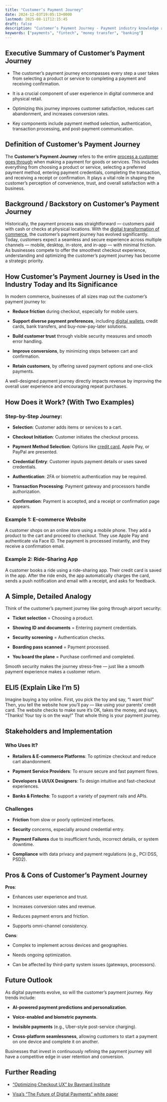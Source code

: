 ```yaml
---
title: "Customer’s Payment Journey"
date: 2024-12-03T19:05:13+0000
lastmod: 2025-08-11T12:15:45
draft: false
description: "Customer’s Payment Journey - Payment industry knowledge and insights"
keywords: ["payments", "fintech", "money transfer", "banking"]
---
```


## Executive Summary of Customer’s Payment Journey

- The customer’s payment journey encompasses every step a user takes from selecting a product or service to completing a payment and receiving confirmation.

- It is a crucial component of user experience in digital commerce and physical retail.

- Optimizing this journey improves customer satisfaction, reduces cart abandonment, and increases conversion rates.

- Key components include payment method selection, authentication, transaction processing, and post-payment communication.

## Definition of Customer’s Payment Journey

The **Customer’s Payment Journey** refers to the entire [process a customer goes through](https://faisalkhanllc.xyz/resources/payments-wiki/c/customer-journey/) when making a payment for goods or services. This includes everything from choosing a product or service, selecting a preferred payment method, entering payment credentials, completing the transaction, and receiving a receipt or confirmation. It plays a vital role in shaping the customer’s perception of convenience, trust, and overall satisfaction with a business.

## Background / Backstory on Customer’s Payment Journey

Historically, the payment process was straightforward — customers paid with cash or checks at physical locations. With the [digital transformation of commerce](https://faisalkhanllc.xyz/resources/payments-wiki/e/e-commerce/), the customer’s payment journey has evolved significantly. Today, customers expect a seamless and secure experience across multiple channels — mobile, desktop, in-store, and in-app — with minimal friction. As businesses compete to offer the smoothest checkout experience, understanding and optimizing the customer’s payment journey has become a strategic priority.

## How Customer’s Payment Journey is Used in the Industry Today and Its Significance

In modern commerce, businesses of all sizes map out the customer’s payment journey to:

- **Reduce friction** during checkout, especially for mobile users.

- **Support diverse payment preferences**, including [digital wallets](https://faisalkhanllc.xyz/resources/payments-wiki/d/digital-wallet/), credit cards, bank transfers, and buy-now-pay-later solutions.

- **Build customer trust** through visible security measures and smooth error handling.

- **Improve conversions**, by minimizing steps between cart and confirmation.

- **Retain customers**, by offering saved payment options and one-click payments.

A well-designed payment journey directly impacts revenue by improving the overall user experience and encouraging repeat purchases.

## How Does it Work? (With Two Examples)

### Step-by-Step Journey:

- **Selection**: Customer adds items or services to a cart.

- **Checkout Initiation**: Customer initiates the checkout process.

- **Payment Method Selection**: Options like [credit card](https://faisalkhanllc.xyz/resources/payments-wiki/c/credit-card/), Apple Pay, or PayPal are presented.

- **Credential Entry**: Customer inputs payment details or uses saved credentials.

- **Authentication**: 2FA or biometric authentication may be required.

- **Transaction Processing**: Payment gateway and processors handle authorization.

- **Confirmation**: Payment is accepted, and a receipt or confirmation page appears.

### Example 1: E-commerce Website

A customer shops on an online store using a mobile phone. They add a product to the cart and proceed to checkout. They use Apple Pay and authenticate via Face ID. The payment is processed instantly, and they receive a confirmation email.

### Example 2: Ride-Sharing App

A customer books a ride using a ride-sharing app. Their credit card is saved in the app. After the ride ends, the app automatically charges the card, sends a push notification and email with a receipt, and asks for feedback.

## A Simple, Detailed Analogy

Think of the customer’s payment journey like going through airport security:

- **Ticket selection** = Choosing a product.

- **Showing ID and documents** = Entering payment credentials.

- **Security screening** = Authentication checks.

- **Boarding pass scanned** = Payment processed.

- **You board the plane** = Purchase confirmed and completed.

Smooth security makes the journey stress-free — just like a smooth payment experience makes a customer return.

## ELI5 (Explain Like I’m 5)

Imagine buying a toy online. First, you pick the toy and say, “I want this!” Then, you tell the website how you’ll pay — like using your parents’ credit card. The website checks to make sure it’s OK, takes the money, and says, “Thanks! Your toy is on the way!” That whole thing is your payment journey.

## Stakeholders and Implementation

### Who Uses It?

- **Retailers & E-commerce Platforms**: To optimize checkout and reduce cart abandonment.

- **Payment Service Providers**: To ensure secure and fast payment flows.

- **Developers & UI/UX Designers**: To design intuitive and fast-checkout experiences.

- **Banks & Fintechs**: To support a variety of payment rails and APIs.

### Challenges

- **Friction** from slow or poorly optimized interfaces.

- **Security** concerns, especially around credential entry.

- **Payment Failures** due to insufficient funds, incorrect details, or system downtime.

- **Compliance** with data privacy and payment regulations (e.g., PCI DSS, PSD2).

## Pros & Cons of Customer’s Payment Journey

**Pros**:

- Enhances user experience and trust.

- Increases conversion rates and revenue.

- Reduces payment errors and friction.

- Supports omni-channel consistency.

**Cons**:

- Complex to implement across devices and geographies.

- Needs ongoing optimization.

- Can be affected by third-party system issues (gateways, processors).

## Future Outlook

As digital payments evolve, so will the customer’s payment journey. Key trends include:

- **AI-powered payment predictions and personalization**.

- **Voice-enabled and biometric payments**.

- **Invisible payments** (e.g., Uber-style post-service charging).

- **Cross-platform seamlessness**, allowing customers to start a payment on one device and complete it on another.

Businesses that invest in continuously refining the payment journey will have a competitive edge in user retention and conversion.

## Further Reading

- [“Optimizing Checkout UX” by Baymard Institute](https://baymard.com/)

- [Visa’s “The Future of Digital Payments” white paper](https://usa.visa.com/)